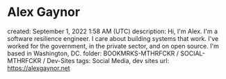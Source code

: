 # Alex Gaynor

created: September 1, 2022 1:58 AM (UTC)
description: Hi, I'm Alex. I'm a software resilience engineer. I care about building systems that work. I've worked for the government, in the private sector, and on open source. I'm based in Washington, DC.
folder: BOOKMRKS-MTHRFCKR / SOCIAL-MTHRFCKR / Dev-Sites
tags: Social Media, dev sites
url: https://alexgaynor.net